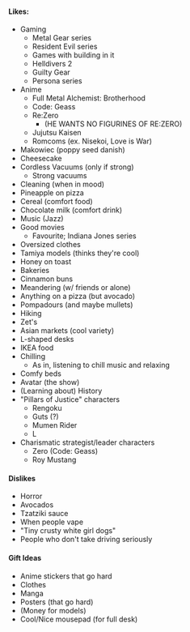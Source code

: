 #### Likes:
- Gaming
	- Metal Gear series
	- Resident Evil series
	- Games with building in it
	- Helldivers 2
	- Guilty Gear
	- Persona series
- Anime
	- Full Metal Alchemist: Brotherhood
	- Code: Geass
	- Re:Zero
		- (HE WANTS NO FIGURINES OF RE:ZERO)
	- Jujutsu Kaisen
	- Romcoms (ex. Nisekoi, Love is War)
- Makowiec (poppy seed danish)
- Cheesecake
- Cordless Vacuums (only if strong)
	- Strong vacuums
- Cleaning (when in mood)
- Pineapple on pizza
- Cereal (comfort food)
- Chocolate milk (comfort drink)
- Music (Jazz)
- Good movies
	- Favourite; Indiana Jones series
- Oversized clothes
- Tamiya models (thinks they're cool)
- Honey on toast
- Bakeries
- Cinnamon buns
- Meandering (w/ friends or alone)
- Anything on a pizza (but avocado)
- Pompadours (and maybe mullets)
- Hiking
- Zet's
- Asian markets (cool variety)
- L-shaped desks
- IKEA food
- Chilling
	- As in, listening to chill music and relaxing
- Comfy beds
- Avatar (the show)
- (Learning about) History
- "Pillars of Justice" characters
	- Rengoku
	- Guts (?)
	- Mumen Rider
	- L
- Charismatic strategist/leader characters
	- Zero (Code: Geass)
	- Roy Mustang

#### Dislikes
- Horror
- Avocados
- Tzatziki sauce
- When people vape
- "Tiny crusty white girl dogs"
- People who don't take driving seriously

#### Gift Ideas
- Anime stickers that go hard
- Clothes
- Manga
- Posters (that go hard)
- (Money for models)
- Cool/Nice mousepad (for full desk)

